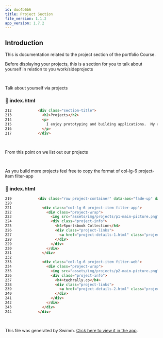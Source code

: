 ```yaml
---
id: duc4b6b6
title: Project Section
file_version: 1.1.2
app_version: 1.7.2
---
```


## Introduction

This is documentation related to the project section of the portfolio Course.

Before displaying your projects, this is a section for you to talk about yourself in relation to you work/sideprojects

<br/>

Talk about yourself via projects
<!-- NOTE-swimm-snippet: the lines below link your snippet to Swimm -->
### 📄 index.html
```html
212            <div class="section-title">
213              <h2>Projects</h2>
214              <p>
215                I enjoy prototyping and building applications.  My recent work and projects are below
216              </p>
217            </div>
```

<br/>

From this point on we list out our projects

<br/>

As you build more projects feel free to copy the format of col-lg-6 project-item filter-app
<!-- NOTE-swimm-snippet: the lines below link your snippet to Swimm -->
### 📄 index.html
```html
219            <div class="row project-container" data-aos="fade-up" data-aos-delay="200">
220    
221              <div class="col-lg-6 project-item filter-app">
222                <div class="project-wrap">
223                  <img src="assets/img/projects/p1-main-picture.png" class="img-fluid" alt="">
224                  <div class="project-info">
225                    <h4>Sportsbook Collection</h4>
226                    <div class="project-links">
227                      <a href="project-details-1.html" class="project-details-lightbox" data-glightbox="type: external" title="project Details"><i class="bx bx-plus"></i></a>
228                    </div>
229                  </div>
230                </div>
231              </div>
232    
233              <div class="col-lg-6 project-item filter-web">
234                <div class="project-wrap">
235                  <img src="assets/img/projects/p2-main-picture.png" class="img-fluid" alt="">
236                  <div class="project-info">
237                    <h4>techrally.co</h4>
238                    <div class="project-links">
239                      <a href="project-details-2.html" class="project-details-lightbox" data-glightbox="type: external" title="project Details"><i class="bx bx-plus"></i></a>
240                    </div>
241                  </div>
242                </div>
243              </div>
244            </div>
```

<br/>

This file was generated by Swimm. [Click here to view it in the app](https://app.swimm.io/repos/Z2l0aHViJTNBJTNBbXktcG9ydGZvbGlvLWNvdXJzZSUzQSUzQWtrb21heg==/docs/duc4b6b6).

